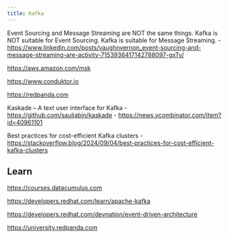 ```yaml
---
title: Kafka
---
```


Event Sourcing and Message Streaming are NOT the same things. Kafka is NOT suitable for Event Sourcing. Kafka is suitable for Message Streaming. - https://www.linkedin.com/posts/vaughnvernon_event-sourcing-and-message-streaming-are-activity-7153936417142788097-gxTv/

https://aws.amazon.com/msk

https://www.conduktor.io

https://redpanda.com

Kaskade – A text user interface for Kafka - https://github.com/sauljabin/kaskade - https://news.ycombinator.com/item?id=40961101

Best practices for cost-efficient Kafka clusters - https://stackoverflow.blog/2024/09/04/best-practices-for-cost-efficient-kafka-clusters

## Learn

https://courses.datacumulus.com

https://developers.redhat.com/learn/apache-kafka

https://developers.redhat.com/devnation/event-driven-architecture

https://university.redpanda.com
